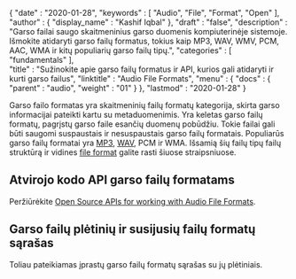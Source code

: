 {
  "date" : "2020-01-28",
  "keywords" : [ "Audio", "File", "Format", "Open" ],
  "author" : {
    "display_name" : "Kashif Iqbal"
},
  "draft" : "false",
  "description" : "Garso failai saugo skaitmeninius garso duomenis kompiuterinėje sistemoje. Išmokite atidaryti garso failų formatus, tokius kaip MP3, WAV, WMV, PCM, AAC, WMA ir kitų populiarių garso failų tipų.",
  "categories" : [ "fundamentals" ],  
  "title" : "Sužinokite apie garso failų formatus ir API, kurios gali atidaryti ir kurti garso failus",
  "linktitle" : "Audio File Formats",
  "menu" : {
    "docs" : {
      "parent" : "audio",
"weight" : "01"
}
},
  "lastmod" : "2020-01-28"
}

Garso failo formatas yra skaitmeninių failų formatų kategorija, skirta garso informacijai pateikti kartu su metaduomenimis. Yra keletas garso failų formatų, pagrįstų garso faile esančių duomenų pobūdžiu. Tokie failai gali būti saugomi suspaustais ir nesuspaustais garso failų formatais. Populiarūs garso failų formatai yra [MP3](/audio/mp3/), [WAV](/audio/wav/), PCM ir WMA. Išsamią šių failų tipų failų struktūrą ir vidines [file format](https://www.fileformat.com/) galite rasti šiuose straipsniuose.

## Atvirojo kodo API garso failų formatams

Peržiūrėkite [Open Source APIs for working with Audio File Formats](https://products.fileformat.com/audio/).

## Garso failų plėtinių ir susijusių failų formatų sąrašas

Toliau pateikiamas įprastų garso failų formatų sąrašas su jų plėtiniais.


